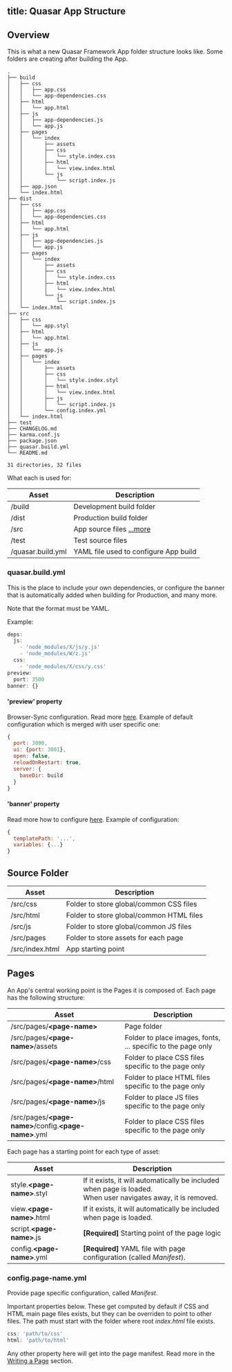 title: Quasar App Structure
---
## Overview
This is what a new Quasar Framework App folder structure looks like. Some folders are creating after building the App.
```
.
├── build
│   ├── css
│   │   ├── app.css
│   │   └── app-dependencies.css
│   ├── html
│   │   └── app.html
│   ├── js
│   │   ├── app-dependencies.js
│   │   └── app.js
│   ├── pages
│   │   └── index
│   │       ├── assets
│   │       ├── css
│   │       │   └── style.index.css
│   │       ├── html
│   │       │   └── view.index.html
│   │       └── js
│   │           └── script.index.js
│   ├── app.json
│   └── index.html
├── dist
│   ├── css
│   │   ├── app.css
│   │   └── app-dependencies.css
│   ├── html
│   │   └── app.html
│   ├── js
│   │   ├── app-dependencies.js
│   │   └── app.js
│   ├── pages
│   │   └── index
│   │       ├── assets
│   │       ├── css
│   │       │   └── style.index.css
│   │       ├── html
│   │       │   └── view.index.html
│   │       └── js
│   │           └── script.index.js
│   └── index.html
├── src
│   ├── css
│   │   └── app.styl
│   ├── html
│   │   └── app.html
│   ├── js
│   │   └── app.js
│   ├── pages
│   │   └── index
│   │       ├── assets
│   │       ├── css
│   │       │   └── style.index.styl
│   │       ├── html
│   │       │   └── view.index.html
│   │       ├── js
│   │       │   └── script.index.js
│   │       └── config.index.yml
│   └── index.html
├── test
├── CHANGELOG.md
├── karma.conf.js
├── package.json
├── quasar.build.yml
└── README.md

31 directories, 32 files
```

What each is used for:

| Asset | Description |
| --- | --- |
| /build | Development build folder |
| /dist | Production build folder |
| /src | App source files [...more](#Source_Folder) |
| /test | Test source files |
| /quasar.build.yml | YAML file used to configure App build |

### quasar.build.yml
This is the place to include your own dependencies, or configure the banner that is automatically added when building for Production, and many more.

Note that the format must be YAML.

Example:
``` javascript
deps:
  js:
    - 'node_modules/X/js/y.js'
    - 'node_modules/W/z.js'
  css:
    - 'node_modules/X/css/y.css'
preview:
  port: 3500
banner: {}
```

#### 'preview' property
Browser-Sync configuration. Read more [here](http://www.browsersync.io/docs/options/). Example of default configuration which is merged with user specific one:
``` javascript
{
  port: 3000,
  ui: {port: 3001},
  open: false,
  reloadOnRestart: true,
  server: {
    baseDir: build
  }
}
```

#### 'banner' property
Read more how to configure [here](https://github.com/rstoenescu/gulp-pipes#banner). Example of configuration:
``` javascript
{
  templatePath: '...',
  variables: {...}
}
```

## Source Folder

| Asset | Description |
| --- | --- |
| /src/css | Folder to store global/common CSS files |
| /src/html | Folder to store global/common HTML files |
| /src/js | Folder to store global/common JS files |
| /src/pages | Folder to store assets for each page |
| /src/index.html | App starting point |

## Pages
An App's central working point is the Pages it is composed of. Each page has the following structure:

| Asset | Description |
| --- | --- |
| /src/pages/**&lt;page-name&gt;** | Page folder |
| /src/pages/**&lt;page-name&gt;**/assets | Folder to place images, fonts, ... specific to the page only |
| /src/pages/**&lt;page-name&gt;**/css | Folder to place CSS files specific to the page only |
| /src/pages/**&lt;page-name&gt;**/html | Folder to place HTML files specific to the page only |
| /src/pages/**&lt;page-name&gt;**/js | Folder to place JS files specific to the page only |
| /src/pages/**&lt;page-name&gt;**/config.**&lt;page-name&gt;**.yml | Folder to place CSS files specific to the page only |

Each page has a starting point for each type of asset:

| Asset | Description |
| --- | --- |
| style.**&lt;page-name&gt;**.styl | If it exists, it will automatically be included when page is loaded.<br>When user navigates away, it is removed. |
| view.**&lt;page-name&gt;**.html | If it exists, it will automatically be included when page is loaded. |
| script.**&lt;page-name&gt;**.js | **[Required]** Starting point of the page logic |
| config.**&lt;page-name&gt;**.yml | **[Required]** YAML file with page configuration (called *Manifest*). |

### config.page-name.yml
Provide page specific configuration, called *Manifest*.

Important properties below. These get computed by default if CSS and HTML main page files exists, but they can be overriden to point to other files. The path must start with the folder where root *index.html* file exists.
``` javascript
css: 'path/to/css'
html: 'path/to/html'
```
Any other property here will get into the page manifest. Read more in the [Writing a Page](/guide/writing-quasar-page.html) section.
